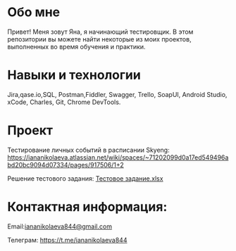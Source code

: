 # Обо мне
Привет! Меня зовут Яна, я начинающий тестировщик. В этом репозитории вы можете найти некоторые из моих проектов, выполненных во время обучения и практики.
# Навыки и технологии
Jira,qase.io,SQL, Postman,Fiddler, Swagger, Trello, SoapUI, Android Studio, xCode, Charles, Git, Chrome DevTools.
# Проект
Тестирование личных событий в расписании Skyeng: https://iananikolaeva.atlassian.net/wiki/spaces/~71202099d0a17ed549496abd20bc9094d07334/pages/917506/1+2

Решение тестового задания: [Тестовое задание.xlsx](https://github.com/iananikolaeva/-/files/13496755/default.xlsx)
# Контактная информация:
Email:iananikolaeva844@gmail.com 

Телеграм: https://t.me/iananikolaeva844
